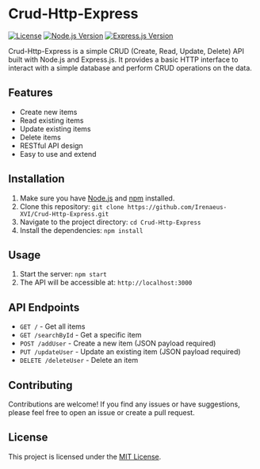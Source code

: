 # Crud-Http-Express

[![License](https://img.shields.io/badge/license-MIT-blue.svg)](https://github.com/Irenaeus-XVI/Crud-Http-Express/blob/master/LICENSE)
[![Node.js Version](https://img.shields.io/badge/node-%3E%3D%2012-brightgreen)](https://nodejs.org/)
[![Express.js Version](https://img.shields.io/badge/express-%5E4.17.1-yellow)](https://www.npmjs.com/package/express)

Crud-Http-Express is a simple CRUD (Create, Read, Update, Delete) API built with Node.js and Express.js. It provides a basic HTTP interface to interact with a simple database and perform CRUD operations on the data.

## Features

- Create new items
- Read existing items
- Update existing items
- Delete items
- RESTful API design
- Easy to use and extend

## Installation

1. Make sure you have [Node.js](https://nodejs.org/) and [npm](https://www.npmjs.com/) installed.
2. Clone this repository: `git clone https://github.com/Irenaeus-XVI/Crud-Http-Express.git`
3. Navigate to the project directory: `cd Crud-Http-Express`
4. Install the dependencies: `npm install`

## Usage


1. Start the server: `npm start`
2. The API will be accessible at: `http://localhost:3000`

## API Endpoints
- `GET /` - Get all items
- `GET /searchById` - Get a specific item
- `POST /addUser` - Create a new item (JSON payload required)
- `PUT /updateUser` - Update an existing item (JSON payload required)
- `DELETE /deleteUser` - Delete an item

## Contributing

Contributions are welcome! If you find any issues or have suggestions, please feel free to open an issue or create a pull request.

## License

This project is licensed under the [MIT License](https://github.com/Irenaeus-XVI/Crud-Http-Express/blob/master/LICENSE).
